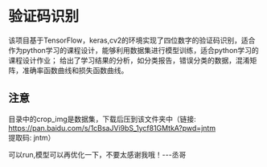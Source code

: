 # 验证码识别
该项目基于TensorFlow，keras,cv2的环境实现了四位数字的验证码识别，适合作为python学习的课程设计，能够利用数据集进行模型训练，适合python学习的课程设计作业；
给出了学习结果的分析，如分类报告，错误分类的数据，混淆矩阵，准确率函数曲线和损失函数曲线。
## 注意
目录中的crop_img是数据集，下载后压到该文件夹中（链接: https://pan.baidu.com/s/1cBsaJVi9bS_1ycf81GMtkA?pwd=jntm 提取码: jntm）

可以run,模型可以再优化一下，不要太感谢我哦！---丞哥
